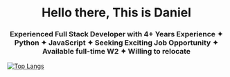 <h1 align="center"> Hello there, This is Daniel </h1>
<h3 align="center">Experienced Full Stack Developer with 4+ Years Experience ✦ Python ✦ JavaScript ✦ Seeking Exciting Job Opportunity ✦ Available full-time W2 ✦ Willing to relocate</h3>

[![Top Langs](https://github-readme-stats.vercel.app/api/top-langs/?username=longbowou)](https://github.com/anuraghazra/github-readme-stats)




